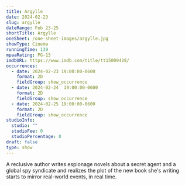 ```yaml
---
title: Argylle
date: 2024-02-23
slug: argylle
dateRange: Feb 23-25
shortTitle: Argylle
oneSheet: /one-sheet-images/argylle.jpg
showType: Cinema
runningTime: 139
mpaaRating: PG-13
imdbURL: https://www.imdb.com/title/tt15009428/
occurrences:
  - date: 2024-02-23 19:00:00-0600
    format: 2D
    fieldGroup: show_occurrence
  - date: 2024-02-24  19:00:00-0600
    format: 2D
    fieldGroup: show_occurrence
  - date: 2024-02-25 19:00:00-0600
    format: 2D
    fieldGroup: show_occurrence
studioInfo:
  studio: ""
  studioFee: 0
  studioPercentage: 0
draft: false
type: show
---
```

A reclusive author writes espionage novels about a secret agent and a global spy syndicate and realizes the plot of the new book she's writing starts to mirror real-world events, in real time.  